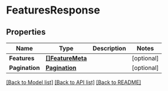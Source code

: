 # FeaturesResponse

## Properties

Name | Type | Description | Notes
------------ | ------------- | ------------- | -------------
**Features** | [**[]FeatureMeta**](FeatureMeta.md) |  | [optional] 
**Pagination** | [**Pagination**](Pagination.md) |  | [optional] 

[[Back to Model list]](../README.md#documentation-for-models) [[Back to API list]](../README.md#documentation-for-api-endpoints) [[Back to README]](../README.md)



